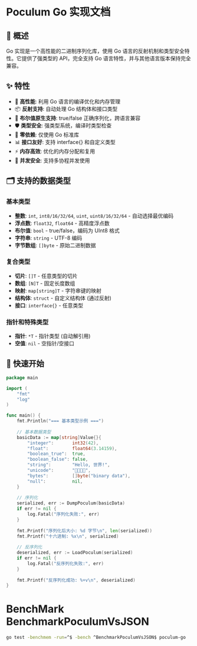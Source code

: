 # Poculum Go 实现文档

## 🐹 概述

 Go 实现是一个高性能的二进制序列化库，使用 Go 语言的反射机制和类型安全特性。它提供了强类型的 API，完全支持 Go 语言特性，并与其他语言版本保持完全兼容。

## ✨ 特性

- 🚀 **高性能**: 利用 Go 语言的编译优化和内存管理
- 📦 **反射支持**: 自动处理 Go 结构体和接口类型
- 🔄 **布尔值原生支持**: true/false 正确序列化，跨语言兼容
- 🛡️ **类型安全**: 强类型系统，编译时类型检查
- 🎯 **零依赖**: 仅使用 Go 标准库
- 📊 **接口友好**: 支持 interface{} 和自定义类型
- ⚡ **内存高效**: 优化的内存分配和复用
- 🔧 **并发安全**: 支持多协程并发使用

## 🗂️ 支持的数据类型

### 基本类型
- **整数**: `int`, `int8/16/32/64`, `uint`, `uint8/16/32/64` - 自动选择最优编码
- **浮点数**: `float32`, `float64` - 高精度浮点数
- **布尔值**: `bool` - true/false，编码为 UInt8 格式
- **字符串**: `string` - UTF-8 编码
- **字节数组**: `[]byte` - 原始二进制数据

### 复合类型
- **切片**: `[]T` - 任意类型的切片
- **数组**: `[N]T` - 固定长度数组
- **映射**: `map[string]T` - 字符串键的映射
- **结构体**: `struct` - 自定义结构体 (通过反射)
- **接口**: `interface{}` - 任意类型

### 指针和特殊类型
- **指针**: `*T` - 指针类型 (自动解引用)
- **空值**: `nil` - 空指针/空接口

## 🚀 快速开始

```go
package main

import (
    "fmt"
    "log"
)

func main() {
    fmt.Println("=== 基本类型示例 ===")
    
    // 基本数据类型
    basicData := map[string]Value{}{
        "integer":       int32(42),
        "float":         float64(3.14159),
        "boolean_true":  true,
        "boolean_false": false,
        "string":        "Hello, 世界!",
        "unicode":       "🌟✨🚀💫",
        "bytes":         []byte("binary data"),
        "null":          nil,
    }
    
    // 序列化
    serialized, err := DumpPoculum(basicData)
    if err != nil {
        log.Fatal("序列化失败:", err)
    }
    
    fmt.Printf("序列化后大小: %d 字节\n", len(serialized))
    fmt.Printf("十六进制: %x\n", serialized)
    
    // 反序列化
    deserialized, err := LoadPoculum(serialized)
    if err != nil {
        log.Fatal("反序列化失败:", err)
    }
    
    fmt.Printf("反序列化成功: %+v\n", deserialized)
}
```

# BenchMark BenchmarkPoculumVsJSON
```bash
go test -benchmem -run=^$ -bench ^BenchmarkPoculumVsJSON$ poculum-go
```